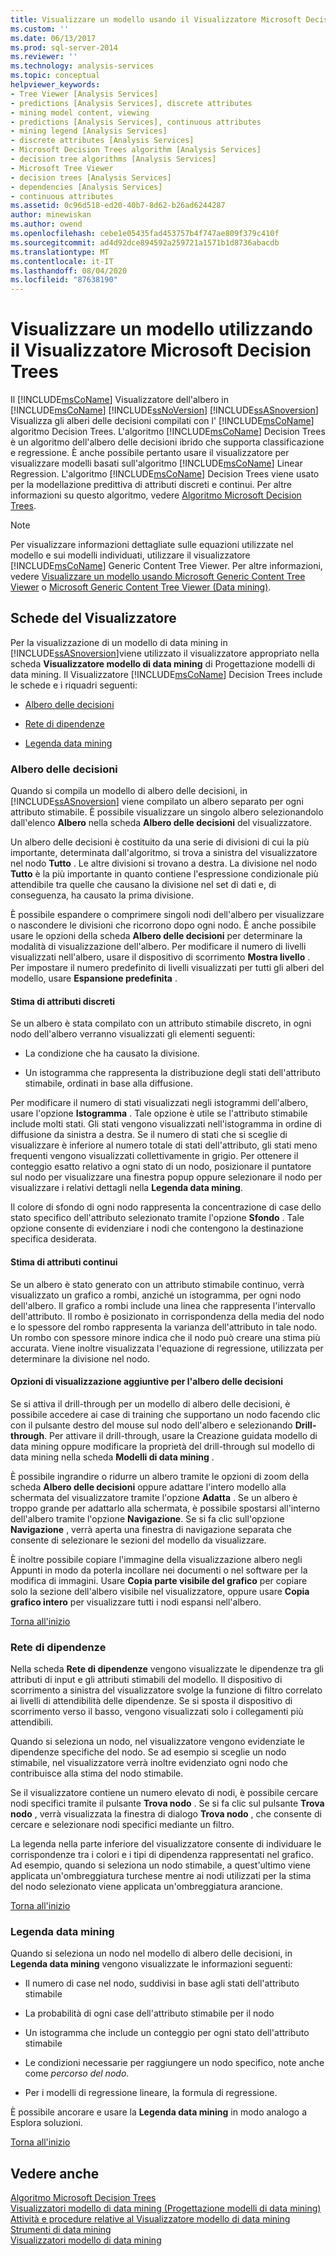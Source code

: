 ```yaml
---
title: Visualizzare un modello usando il Visualizzatore Microsoft Decision Trees | Microsoft Docs
ms.custom: ''
ms.date: 06/13/2017
ms.prod: sql-server-2014
ms.reviewer: ''
ms.technology: analysis-services
ms.topic: conceptual
helpviewer_keywords:
- Tree Viewer [Analysis Services]
- predictions [Analysis Services], discrete attributes
- mining model content, viewing
- predictions [Analysis Services], continuous attributes
- mining legend [Analysis Services]
- discrete attributes [Analysis Services]
- Microsoft Decision Trees algorithm [Analysis Services]
- decision tree algorithms [Analysis Services]
- Microsoft Tree Viewer
- decision trees [Analysis Services]
- dependencies [Analysis Services]
- continuous attributes
ms.assetid: 0c96d518-ed20-40b7-8d62-b26ad6244287
author: minewiskan
ms.author: owend
ms.openlocfilehash: cebe1e05435fad453757b4f747ae809f379c410f
ms.sourcegitcommit: ad4d92dce894592a259721a1571b1d8736abacdb
ms.translationtype: MT
ms.contentlocale: it-IT
ms.lasthandoff: 08/04/2020
ms.locfileid: "87638190"
---
```

# <a name="browse-a-model-using-the-microsoft-tree-viewer"></a>Visualizzare un modello utilizzando il Visualizzatore Microsoft Decision Trees
  Il [!INCLUDE[msCoName](../../includes/msconame-md.md)] Visualizzatore dell'albero in [!INCLUDE[msCoName](../../includes/msconame-md.md)] [!INCLUDE[ssNoVersion](../../includes/ssnoversion-md.md)] [!INCLUDE[ssASnoversion](../../includes/ssasnoversion-md.md)] Visualizza gli alberi delle decisioni compilati con l' [!INCLUDE[msCoName](../../includes/msconame-md.md)] algoritmo Decision Trees. L'algoritmo [!INCLUDE[msCoName](../../includes/msconame-md.md)] Decision Trees è un algoritmo dell'albero delle decisioni ibrido che supporta classificazione e regressione. È anche possibile pertanto usare il visualizzatore per visualizzare modelli basati sull'algoritmo [!INCLUDE[msCoName](../../includes/msconame-md.md)] Linear Regression. L'algoritmo [!INCLUDE[msCoName](../../includes/msconame-md.md)] Decision Trees viene usato per la modellazione predittiva di attributi discreti e continui. Per altre informazioni su questo algoritmo, vedere [Algoritmo Microsoft Decision Trees](microsoft-decision-trees-algorithm.md).  
  
> [!NOTE]  
>  Per visualizzare informazioni dettagliate sulle equazioni utilizzate nel modello e sui modelli individuati, utilizzare il visualizzatore [!INCLUDE[msCoName](../../includes/msconame-md.md)] Generic Content Tree Viewer. Per altre informazioni, vedere [Visualizzare un modello usando Microsoft Generic Content Tree Viewer](browse-a-model-using-the-microsoft-generic-content-tree-viewer.md) o [Microsoft Generic Content Tree Viewer &#40;Data mining&#41;](../microsoft-generic-content-tree-viewer-data-mining.md).  
  
##  <a name="viewer-tabs"></a><a name="BKMK_TabsPanes"></a>Schede del Visualizzatore  
 Per la visualizzazione di un modello di data mining in [!INCLUDE[ssASnoversion](../../includes/ssasnoversion-md.md)]viene utilizzato il visualizzatore appropriato nella scheda **Visualizzatore modello di data mining** di Progettazione modelli di data mining. Il Visualizzatore [!INCLUDE[msCoName](../../includes/msconame-md.md)] Decision Trees include le schede e i riquadri seguenti:  
  
-   [Albero delle decisioni](#BKMK_DecisionTree)  
  
-   [Rete di dipendenze](#BKMK_DependencyNetwork)  
  
-   [Legenda data mining](#BKMK_MiningLegend)  
  
###  <a name="decision-tree"></a><a name="BKMK_DecisionTree"></a>Albero delle decisioni  
 Quando si compila un modello di albero delle decisioni, in [!INCLUDE[ssASnoversion](../../includes/ssasnoversion-md.md)] viene compilato un albero separato per ogni attributo stimabile. È possibile visualizzare un singolo albero selezionandolo dall'elenco **Albero** nella scheda **Albero delle decisioni** del visualizzatore.  
  
 Un albero delle decisioni è costituito da una serie di divisioni di cui la più importante, determinata dall'algoritmo, si trova a sinistra del visualizzatore nel nodo **Tutto** . Le altre divisioni si trovano a destra. La divisione nel nodo **Tutto** è la più importante in quanto contiene l'espressione condizionale più attendibile tra quelle che causano la divisione nel set di dati e, di conseguenza, ha causato la prima divisione.  
  
 È possibile espandere o comprimere singoli nodi dell'albero per visualizzare o nascondere le divisioni che ricorrono dopo ogni nodo. È anche possibile usare le opzioni della scheda **Albero delle decisioni** per determinare la modalità di visualizzazione dell'albero. Per modificare il numero di livelli visualizzati nell'albero, usare il dispositivo di scorrimento **Mostra livello** . Per impostare il numero predefinito di livelli visualizzati per tutti gli alberi del modello, usare **Espansione predefinita** .  
  
#### <a name="predicting-discrete-attributes"></a>Stima di attributi discreti  
 Se un albero è stata compilato con un attributo stimabile discreto, in ogni nodo dell'albero verranno visualizzati gli elementi seguenti:  
  
-   La condizione che ha causato la divisione.  
  
-   Un istogramma che rappresenta la distribuzione degli stati dell'attributo stimabile, ordinati in base alla diffusione.  
  
 Per modificare il numero di stati visualizzati negli istogrammi dell'albero, usare l'opzione **Istogramma** . Tale opzione è utile se l'attributo stimabile include molti stati. Gli stati vengono visualizzati nell'istogramma in ordine di diffusione da sinistra a destra. Se il numero di stati che si sceglie di visualizzare è inferiore al numero totale di stati dell'attributo, gli stati meno frequenti vengono visualizzati collettivamente in grigio. Per ottenere il conteggio esatto relativo a ogni stato di un nodo, posizionare il puntatore sul nodo per visualizzare una finestra popup oppure selezionare il nodo per visualizzare i relativi dettagli nella **Legenda data mining**.  
  
 Il colore di sfondo di ogni nodo rappresenta la concentrazione di case dello stato specifico dell'attributo selezionato tramite l'opzione **Sfondo** . Tale opzione consente di evidenziare i nodi che contengono la destinazione specifica desiderata.  
  
#### <a name="predicting-continuous-attributes"></a>Stima di attributi continui  
 Se un albero è stato generato con un attributo stimabile continuo, verrà visualizzato un grafico a rombi, anziché un istogramma, per ogni nodo dell'albero. Il grafico a rombi include una linea che rappresenta l'intervallo dell'attributo. Il rombo è posizionato in corrispondenza della media del nodo e lo spessore del rombo rappresenta la varianza dell'attributo in tale nodo. Un rombo con spessore minore indica che il nodo può creare una stima più accurata. Viene inoltre visualizzata l'equazione di regressione, utilizzata per determinare la divisione nel nodo.  
  
#### <a name="additional-decision-tree-display-options"></a>Opzioni di visualizzazione aggiuntive per l'albero delle decisioni  
 Se si attiva il drill-through per un modello di albero delle decisioni, è possibile accedere ai case di training che supportano un nodo facendo clic con il pulsante destro del mouse sul nodo dell'albero e selezionando **Drill-through**. Per attivare il drill-through, usare la Creazione guidata modello di data mining oppure modificare la proprietà del drill-through sul modello di data mining nella scheda **Modelli di data mining** .  
  
 È possibile ingrandire o ridurre un albero tramite le opzioni di zoom della scheda **Albero delle decisioni** oppure adattare l'intero modello alla schermata del visualizzatore tramite l'opzione **Adatta** . Se un albero è troppo grande per adattarlo alla schermata, è possibile spostarsi all'interno dell'albero tramite l'opzione **Navigazione**. Se si fa clic sull'opzione **Navigazione** , verrà aperta una finestra di navigazione separata che consente di selezionare le sezioni del modello da visualizzare.  
  
 È inoltre possibile copiare l'immagine della visualizzazione albero negli Appunti in modo da poterla incollare nei documenti o nel software per la modifica di immagini. Usare **Copia parte visibile del grafico** per copiare solo la sezione dell'albero visibile nel visualizzatore, oppure usare **Copia grafico intero** per visualizzare tutti i nodi espansi nell'albero.  
  
 [Torna all'inizio](#BKMK_TabsPanes)  
  
###  <a name="dependency-network"></a><a name="BKMK_DependencyNetwork"></a>Rete di dipendenze  
 Nella scheda **Rete di dipendenze** vengono visualizzate le dipendenze tra gli attributi di input e gli attributi stimabili del modello. Il dispositivo di scorrimento a sinistra del visualizzatore svolge la funzione di filtro correlato ai livelli di attendibilità delle dipendenze. Se si sposta il dispositivo di scorrimento verso il basso, vengono visualizzati solo i collegamenti più attendibili.  
  
 Quando si seleziona un nodo, nel visualizzatore vengono evidenziate le dipendenze specifiche del nodo. Se ad esempio si sceglie un nodo stimabile, nel visualizzatore verrà inoltre evidenziato ogni nodo che contribuisce alla stima del nodo stimabile.  
  
 Se il visualizzatore contiene un numero elevato di nodi, è possibile cercare nodi specifici tramite il pulsante **Trova nodo** . Se si fa clic sul pulsante **Trova nodo** , verrà visualizzata la finestra di dialogo **Trova nodo** , che consente di cercare e selezionare nodi specifici mediante un filtro.  
  
 La legenda nella parte inferiore del visualizzatore consente di individuare le corrispondenze tra i colori e i tipi di dipendenza rappresentati nel grafico. Ad esempio, quando si seleziona un nodo stimabile, a quest'ultimo viene applicata un'ombreggiatura turchese mentre ai nodi utilizzati per la stima del nodo selezionato viene applicata un'ombreggiatura arancione.  
  
 [Torna all'inizio](#BKMK_TabsPanes)  
  
###  <a name="mining-legend"></a><a name="BKMK_MiningLegend"></a>Legenda data mining  
 Quando si seleziona un nodo nel modello di albero delle decisioni, in **Legenda data mining** vengono visualizzate le informazioni seguenti:  
  
-   Il numero di case nel nodo, suddivisi in base agli stati dell'attributo stimabile  
  
-   La probabilità di ogni case dell'attributo stimabile per il nodo  
  
-   Un istogramma che include un conteggio per ogni stato dell'attributo stimabile  
  
-   Le condizioni necessarie per raggiungere un nodo specifico, note anche come *percorso del nodo*.  
  
-   Per i modelli di regressione lineare, la formula di regressione.  
  
 È possibile ancorare e usare la **Legenda data mining** in modo analogo a Esplora soluzioni.  
  
 [Torna all'inizio](#BKMK_TabsPanes)  
  
## <a name="see-also"></a>Vedere anche  
 [Algoritmo Microsoft Decision Trees](microsoft-decision-trees-algorithm.md)   
 [Visualizzatori modello di data mining &#40;Progettazione modelli di data mining&#41;](../mining-model-viewers-data-mining-model-designer.md)   
 [Attività e procedure relative al Visualizzatore modello di data mining](mining-model-viewer-tasks-and-how-tos.md)   
 [Strumenti di data mining](data-mining-tools.md)   
 [Visualizzatori modello di data mining](data-mining-model-viewers.md)  
  
  
